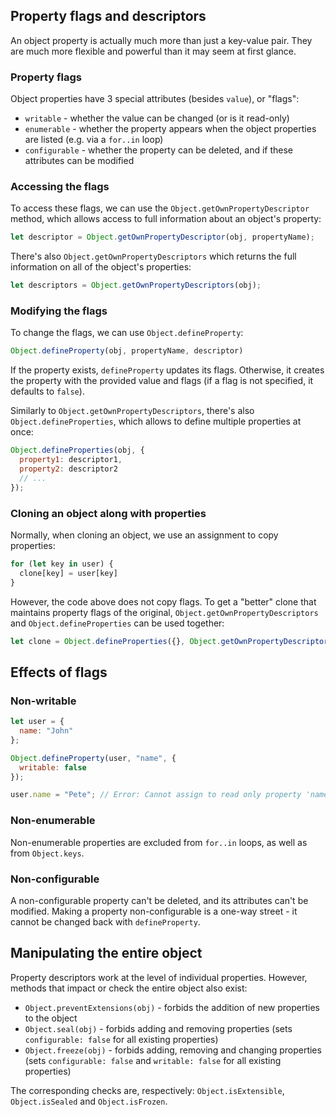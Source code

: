 ## Property flags and descriptors

An object property is actually much more than just a key-value pair. They are much more flexible and powerful than it may seem at first glance.

### Property flags

Object properties have 3 special attributes (besides `value`), or "flags":

* `writable` - whether the value can be changed (or is it read-only)
* `enumerable` - whether the property appears when the object properties are listed (e.g.
via a `for..in` loop)
* `configurable` - whether the property can be deleted, and if these attributes can be modified

### Accessing the flags

To access these flags, we can use the `Object.getOwnPropertyDescriptor` method, which allows access to full information about an object's property:

```js
let descriptor = Object.getOwnPropertyDescriptor(obj, propertyName);
```

There's also `Object.getOwnPropertyDescriptors` which returns the full information on all of the object's properties:

```js
let descriptors = Object.getOwnPropertyDescriptors(obj);
```

### Modifying the flags

To change the flags, we can use `Object.defineProperty`:

```js
Object.defineProperty(obj, propertyName, descriptor)
```

If the property exists, `defineProperty` updates its flags. Otherwise, it creates the property with the provided value and flags (if a flag is not specified, it defaults to `false`).

Similarly to `Object.getOwnPropertyDescriptors`, there's also `Object.defineProperties`, which allows to define multiple properties at once:

```js
Object.defineProperties(obj, {
  property1: descriptor1,
  property2: descriptor2
  // ...
});
```

### Cloning an object along with properties

Normally, when cloning an object, we use an assignment to copy properties:

```js
for (let key in user) {
  clone[key] = user[key]
}
```

However, the code above does not copy flags. To get a "better" clone that maintains property flags of the original, `Object.getOwnPropertyDescriptors` and `Object.defineProperties` can be used together:

```js
let clone = Object.defineProperties({}, Object.getOwnPropertyDescriptors(obj));
```

## Effects of flags

### Non-writable

```js
let user = {
  name: "John"
};

Object.defineProperty(user, "name", {
  writable: false
});

user.name = "Pete"; // Error: Cannot assign to read only property 'name'
```

### Non-enumerable

Non-enumerable properties are excluded from `for..in` loops, as well as from `Object.keys`.

### Non-configurable

A non-configurable property can't be deleted, and its attributes can't be modified. Making a property non-configurable is a one-way street - it cannot be changed back with `defineProperty`.

## Manipulating the entire object

Property descriptors work at the level of individual properties. However, methods that impact or check the entire object also exist:

* `Object.preventExtensions(obj)` - forbids the addition of new properties to the object
* `Object.seal(obj)` - forbids adding and removing properties (sets `configurable: false` for all existing properties)
* `Object.freeze(obj)` - forbids adding, removing and changing properties (sets `configurable: false` and `writable: false` for all existing properties)

The corresponding checks are, respectively: `Object.isExtensible`, `Object.isSealed` and `Object.isFrozen`.
